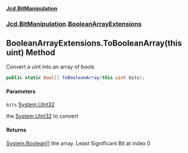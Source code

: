 #### [Jcd.BitManipulation](index.md 'index')
### [Jcd.BitManipulation](Jcd.BitManipulation.md 'Jcd.BitManipulation').[BooleanArrayExtensions](Jcd.BitManipulation.BooleanArrayExtensions.md 'Jcd.BitManipulation.BooleanArrayExtensions')

## BooleanArrayExtensions.ToBooleanArray(this uint) Method

Convert a uint into an array of bools

```csharp
public static bool[] ToBooleanArray(this uint bits);
```
#### Parameters

<a name='Jcd.BitManipulation.BooleanArrayExtensions.ToBooleanArray(thisuint).bits'></a>

`bits` [System.UInt32](https://docs.microsoft.com/en-us/dotnet/api/System.UInt32 'System.UInt32')

the [System.UInt32](https://docs.microsoft.com/en-us/dotnet/api/System.UInt32 'System.UInt32') to convert

#### Returns

[System.Boolean](https://docs.microsoft.com/en-us/dotnet/api/System.Boolean 'System.Boolean')[[]](https://docs.microsoft.com/en-us/dotnet/api/System.Array 'System.Array')
the array. Least Significant Bit at index 0